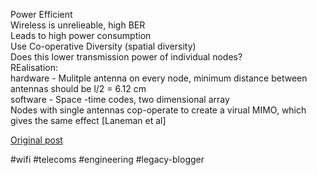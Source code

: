 <!--
date: '2005-09-21'
published: true
slug: 2005-09-iws2005-wednesday-afternoon
time_to_read: 5
title: IWS2005 Wednesday Afternoon
-->

Power Efficient  
Wireless is unrelieable, high BER  
Leads to high power consumption  
Use Co-operative Diversity (spatial diversity)  
Does this lower transmission power of individual nodes?  
REalisation:  
hardware - Mulitple antenna on every node, minimum distance between antennas should be l/2 = 6.12 cm  
software - Space -time codes, two dimensional array  
Nodes with single antennas cop-operate to create a virual MIMO, which gives the same effect [Laneman et al]

[Original post](https://ysfk.blogspot.com/2005/09/iws2005-wednesday-afternoon.html)

#wifi #telecoms #engineering #legacy-blogger 